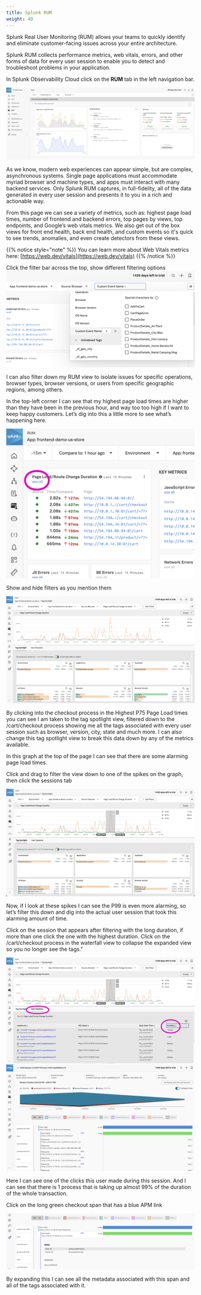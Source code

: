```yaml
---
title: Splunk RUM
weight: 40
---
```


Splunk Real User Monitoring (RUM) allows your teams to quickly identify and eliminate customer-facing issues across your entire architecture.

Splunk RUM collects performance metrics, web vitals, errors, and other forms of data for every user session to enable you to detect and troubleshoot problems in your application.

In Splunk Observability Cloud click on the **RUM** tab in the left navigation bar.

![RUM App dashboard](../images/rum_dashboard.png)

As we know, modern web experiences can appear simple, but are complex, asynchronous systems. Single page applications must accommodate myriad browser and machine types, and apps must interact with many backend services. Only Splunk RUM captures, in full-fidelity, all of the data generated in every user session and presents it to you in a rich and actionable way.

From this page we can see a variety of metrics, such as: highest page load times, number of frontend and backend errors, top pages by views, top endpoints, and Google’s web vitals metrics. We also get out of the box views for front end health, back end health, and custom events so it's quick to see trends, anomalies, and even create detectors from these views.

{{% notice style="note" %}}
You can learn more about Web Vitals metrics here: [https://web.dev/vitals](https://web.dev/vitals)
{{% /notice %}}

Click the filter bar across the top, show different filtering options
![Filter options for the dashboard](../images/filters.png)

I can also filter down my RUM view to isolate issues for specific operations, browser types, browser versions, or users from specific geographic regions, among others.

In the top-left corner I can see that my highest page load times are higher than  they have been in the previous hour, and way too too high if I want to keep happy customers. Let’s dig into this a little more to see what’s happening here.

![Page load preview with URLs and load times](../images/load.png)

Show and hide filters as you mention them

![Tag Spotlight filters](../images/spotlight.png)

By clicking into the checkout process in the Highest P75 Page Load times you can see I am taken to the tag spotlight view, filtered down to the /cart/checkout process showing me all the tags associated with every user session such as browser, version, city, state and much more. I can also change this tag spotlight view to break this data down by any of the metrics available.

In this graph at the top of the page I can see that there are some alarming page load times.

Click and drag to filter the view down to one of the spikes on the graph, then click the sessions tab

![Highlighting a spike on the line graph](../images/spike.jpg)

Now, if I look at these spikes I can see the P99 is even more alarming, so let’s filter this down and dig into the actual user session that took this alarming amount of time.

Click on the session that appears after filtering with the long duration, if more than one click the one with the highest duration. Click on the /cart/checkout process in the waterfall view to collapse the expanded view so you no longer see the tags."

![List of user sessions associated with this app and time period](../images/sessions.png)
![Waterfall of requests for a specific user session](../images/waterfall.png)

Here I can see one of the clicks this user made during this session. And I can see that there is 1 process that is taking up almost 99% of the duration of the whole transaction.

Click on the long green checkout span that has a blue APM link

![Long checkout span includes link to APM](../images/span.png)

By expanding this I can see all the metadata associated with this span and all of the tags associated with it.

